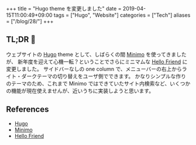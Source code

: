 +++
title = "Hugo theme を変更しました"
date = 2019-04-15T11:00:49+09:00
tags = ["Hugo", "Website"]
categories = ["Tech"]
aliases = ["/blog/28/"]
+++

## TL;DR :cherry_blossom:

ウェブサイトの [Hugo] theme として、しばらくの間 [Minimo] を使ってきましたが、 新年度を迎えて心機一転？ということでさらにミニマムな [Hello Friend] に変更しました。
サイドバーなしの one column で、メニューバーの右上からライト・ダークテーマの切り替えをユーザ側でできます。
かなりシンプルな作りのテーマのため、これまで Minimo ではできていたサイト内検索など、いくつかの機能が現在使えませんが、近いうちに実装しようと思います。

## References

- [Hugo]
- [Minimo]
- [Hello Friend]

[Hugo]: https://gohugo.io/
[Minimo]: https://github.com/MunifTanjim/minimo
[Hello Friend]: https://github.com/panr/hugo-theme-hello-friend
